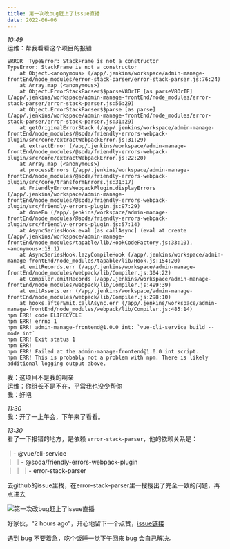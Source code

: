 ```yaml
---
title: 第一次改bug赶上了issue直播
date: 2022-06-06
---
```


*10:49*  
运维：帮我看看这个项目的报错  
```
ERROR  TypeError: StackFrame is not a constructor
TypeError: StackFrame is not a constructor
    at Object.<anonymous> (/app/.jenkins/workspace/admin-manage-frontEnd/node_modules/error-stack-parser/error-stack-parser.js:76:24)
    at Array.map (<anonymous>)
    at Object.ErrorStackParser$$parseV8OrIE [as parseV8OrIE] (/app/.jenkins/workspace/admin-manage-frontEnd/node_modules/error-stack-parser/error-stack-parser.js:56:29)
    at Object.ErrorStackParser$$parse [as parse] (/app/.jenkins/workspace/admin-manage-frontEnd/node_modules/error-stack-parser/error-stack-parser.js:31:29)
    at getOriginalErrorStack (/app/.jenkins/workspace/admin-manage-frontEnd/node_modules/@soda/friendly-errors-webpack-plugin/src/core/extractWebpackError.js:31:29)
    at extractError (/app/.jenkins/workspace/admin-manage-frontEnd/node_modules/@soda/friendly-errors-webpack-plugin/src/core/extractWebpackError.js:22:20)
    at Array.map (<anonymous>)
    at processErrors (/app/.jenkins/workspace/admin-manage-frontEnd/node_modules/@soda/friendly-errors-webpack-plugin/src/core/transformErrors.js:31:17)
    at FriendlyErrorsWebpackPlugin.displayErrors (/app/.jenkins/workspace/admin-manage-frontEnd/node_modules/@soda/friendly-errors-webpack-plugin/src/friendly-errors-plugin.js:97:29)
    at doneFn (/app/.jenkins/workspace/admin-manage-frontEnd/node_modules/@soda/friendly-errors-webpack-plugin/src/friendly-errors-plugin.js:57:14)
    at AsyncSeriesHook.eval [as callAsync] (eval at create (/app/.jenkins/workspace/admin-manage-frontEnd/node_modules/tapable/lib/HookCodeFactory.js:33:10), <anonymous>:18:1)
    at AsyncSeriesHook.lazyCompileHook (/app/.jenkins/workspace/admin-manage-frontEnd/node_modules/tapable/lib/Hook.js:154:20)
    at emitRecords.err (/app/.jenkins/workspace/admin-manage-frontEnd/node_modules/webpack/lib/Compiler.js:304:22)
    at Compiler.emitRecords (/app/.jenkins/workspace/admin-manage-frontEnd/node_modules/webpack/lib/Compiler.js:499:39)
    at emitAssets.err (/app/.jenkins/workspace/admin-manage-frontEnd/node_modules/webpack/lib/Compiler.js:298:10)
    at hooks.afterEmit.callAsync.err (/app/.jenkins/workspace/admin-manage-frontEnd/node_modules/webpack/lib/Compiler.js:485:14)
npm ERR! code ELIFECYCLE
npm ERR! errno 1
npm ERR! admin-manage-frontend@1.0.0 int: `vue-cli-service build --mode int`
npm ERR! Exit status 1
npm ERR! 
npm ERR! Failed at the admin-manage-frontend@1.0.0 int script.
npm ERR! This is probably not a problem with npm. There is likely additional logging output above.
```
我：这项目不是我的啊亲  
运维：你组长不是不在，平常我也没少帮你  
我：好吧

*11:30*  
我：开了一上午会，下午来了看看。

*13:30*  
看了一下报错的地方，是依赖 `error-stack-parser`，他的依赖关系是：  

｜- @vue/cli-service    
｜ ｜- @soda/friendly-errors-webpack-plugin  
｜ ｜ ｜- error-stack-parser  

去github的issue里找，在error-stack-parser里一搜搜出了完全一致的问题，再点进去  

![第一次改bug赶上了issue直播](/assets/第一次改bug赶上了issue直播.png)  

好家伙，“2 hours ago”，开心地留下一个点赞，[issue链接](https://github.com/stacktracejs/error-stack-parser/issues/77#issuecomment-1147017458)

遇到 bug 不要着急，吃个饭睡一觉下午回来 bug 会自己解决。